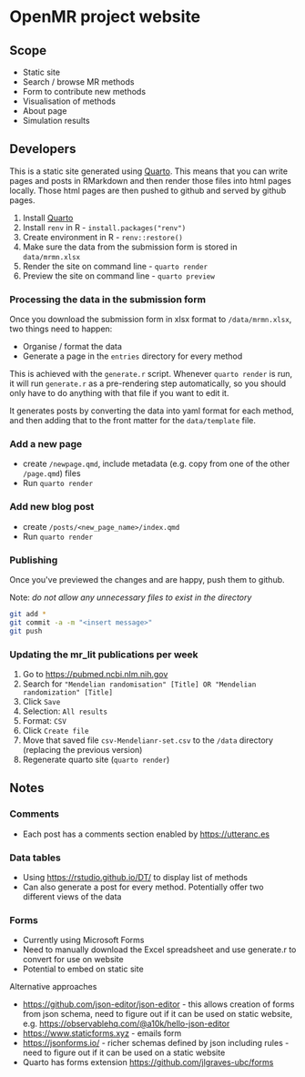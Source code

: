 # OpenMR project website

## Scope

- Static site
- Search / browse MR methods
- Form to contribute new methods
- Visualisation of methods
- About page
- Simulation results

## Developers

This is a static site generated using [Quarto](https://quarto.org/docs/get-started/). This means that you can write pages and posts in RMarkdown and then render those files into html pages locally. Those html pages are then pushed to github and served by github pages.

1. Install [Quarto](https://quarto.org/docs/get-started/)
2. Install `renv` in R - `install.packages("renv")`
3. Create environment in R - `renv::restore()`
4. Make sure the data from the submission form is stored in `data/mrmn.xlsx`
5. Render the site on command line - `quarto render`
6. Preview the site on command line - `quarto preview`

### Processing the data in the submission form

Once you download the submission form in xlsx format to `/data/mrmn.xlsx`, two things need to happen:

- Organise / format the data
- Generate a page in the `entries` directory for every method

This is achieved with the `generate.r` script. Whenever `quarto render` is run, it will run `generate.r` as a pre-rendering step automatically, so you should only have to do anything with that file if you want to edit it.

It generates posts by converting the data into yaml format for each method, and then adding that to the front matter for the `data/template` file.

### Add a new page

- create `/newpage.qmd`, include metadata (e.g. copy from one of the other `/page.qmd`) files
- Run `quarto render`

### Add new blog post

- create `/posts/<new_page_name>/index.qmd`
- Run `quarto render`

### Publishing

Once you've previewed the changes and are happy, push them to github.

Note: *do not allow any unnecessary files to exist in the directory*

```bash
git add *
git commit -a -m "<insert message>"
git push
```

### Updating the mr_lit publications per week

1. Go to https://pubmed.ncbi.nlm.nih.gov
2. Search for `"Mendelian randomisation" [Title] OR "Mendelian randomization" [Title]`
3. Click `Save`
4. Selection: `All results`
5. Format: `CSV`
6. Click `Create file`
7. Move that saved file `csv-Mendelianr-set.csv` to the `/data` directory (replacing the previous version)
8. Regenerate quarto site (`quarto render`)

## Notes

### Comments

- Each post has a comments section enabled by <https://utteranc.es>

### Data tables

- Using <https://rstudio.github.io/DT/> to display list of methods
- Can also generate a post for every method. Potentially offer two different views of the data

### Forms

- Currently using Microsoft Forms
- Need to manually download the Excel spreadsheet and use generate.r to convert for use on website
- Potential to embed on static site

Alternative approaches

- <https://github.com/json-editor/json-editor> - this allows creation of forms from json schema, need to figure out if it can be used on static website, e.g. <https://observablehq.com/@a10k/hello-json-editor>
- <https://www.staticforms.xyz> - emails form
- <https://jsonforms.io/> - richer schemas defined by json including rules - need to figure out if it can be used on a static website
- Quarto has forms extension <https://github.com/jlgraves-ubc/forms>
